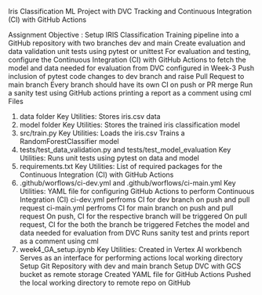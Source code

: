 Iris Classification ML Project with DVC Tracking and Continuous Integration (CI) with GitHub Actions


Assignment Objective :
Setup IRIS Classification Training pipeline into a GitHub repository with two branches dev and main
Create evaluation and data validation unit tests using pytest or unittest
For evaluation and testing, configure the Continuous Integration (CI) with GitHub Actions to fetch the model and data needed for evaluation from DVC configured in Week-3
Push inclusion of pytest code changes to dev branch and raise Pull Request to main branch
Every branch should have its own CI on push or PR merge
Run a sanity test using GitHub actions printing a report as a comment using cml
Files
1. data folder
Key Utilities:
Stores iris.csv data
2. model folder
Key Utilities:
Stores the trained iris classification model
3. src/train.py
Key Utilities:
Loads the iris.csv
Trains a RandomForestClassifier model
4. tests/test_data_validation.py and tests/test_model_evaluation
Key Utilities:
Runs unit tests using pytest on data and model
5. requirements.txt
Key Utilities:
List of required packages for the Continuous Integration (CI) with GitHub Actions
6. .github/worflows/ci-dev.yml and .github/worflows/ci-main.yml
Key Utilities:
YAML file for configuring GitHub Actions to perform Continuous Integration (CI)
ci-dev.yml perfroms CI for dev branch on push and pull request
ci-main.yml perfroms CI for main branch on push and pull request
On push, CI for the respective branch will be triggered
On pull request, CI for the both the branch be triggered
Fetches the model and data needed for evaluation from DVC
Runs sanity test and prints report as a comment using cml
7. week4_GA_setup.ipynb
Key Utilities:
Created in Vertex AI workbench
Serves as an interface for performing actions local working directory
Setup Git Repository with dev and main branch
Setup DVC with GCS bucket as remote storage
Created YAML file for GitHub Actions
Pushed the local working directory to remote repo on GitHub
